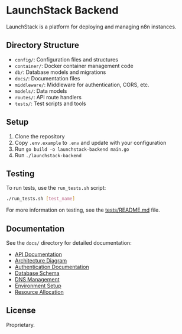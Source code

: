 # LaunchStack Backend

LaunchStack is a platform for deploying and managing n8n instances.

## Directory Structure

- `config/`: Configuration files and structures
- `container/`: Docker container management code
- `db/`: Database models and migrations
- `docs/`: Documentation files
- `middleware/`: Middleware for authentication, CORS, etc.
- `models/`: Data models
- `routes/`: API route handlers
- `tests/`: Test scripts and tools

## Setup

1. Clone the repository
2. Copy `.env.example` to `.env` and update with your configuration
3. Run `go build -o launchstack-backend main.go`
4. Run `./launchstack-backend`

## Testing

To run tests, use the `run_tests.sh` script:

```bash
./run_tests.sh [test_name]
```

For more information on testing, see the [tests/README.md](tests/README.md) file.

## Documentation

See the `docs/` directory for detailed documentation:

- [API Documentation](docs/API_DOCUMENTATION.md)
- [Architecture Diagram](docs/ARCHITECTURE_DIAGRAM.md)
- [Authentication Documentation](docs/AUTH_DOCUMENTATION.md)
- [Database Schema](docs/DATABASE_SCHEMA.md)
- [DNS Management](docs/DNS_MANAGEMENT.md)
- [Environment Setup](docs/ENV_SETUP.md)
- [Resource Allocation](docs/RESOURCE_ALLOCATION.md)

## License

Proprietary. 